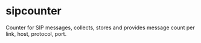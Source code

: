 # sipcounter
Counter for SIP messages, collects, stores and provides message count per link, host, protocol, port.

